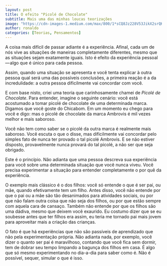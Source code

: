 ```yaml
---
layout: post
title: O efeito "Picolé de Chocolate"
subtitle: Mais uma das minhas loucas teorizações
image: "https://cdn-images-1.medium.com/max/800/1*sCQ8Jz228V53JikX2srQKg.jpeg"
author: ronaldo
categories: [Teorias, Pensamentos]
---
```


A coisa mais difícil de passar adiante é a experiência. Afinal, cada um de nós
vive as situações de maneiras completamente diferentes, mesmo que as situações
sejam exatamente iguais. Isto é efeito da experiência pessoal — algo que é único
para cada pessoa.

Assim, quando uma situação se apresenta e você tenta explicar à outra pessoa
qual será uma das possíveis conclusões, a primeira reação é a da incredulidade:
a outra pessoa dificilmente vai concordar com você.

E com base nisto, criei uma teoria que carinhosamente chamei de *Picolé de
Chocolate*. Para entender, imagine o seguinte cenário: você está acostumado a
tomar picolé de chocolate de uma determinada marca. Digamos que você goste do
Chicabom. Em um momento eu chego para você e digo: mas o picolé de chocolate da
marca Ambrovis é mil vezes melhor e mais saboroso.

Você não tem como saber se o picolé da outra marca é realmente mais saboroso.
Você escuta o que o disse, mas dificilmente vai concordar pelo simples fato de
nunca ter provado o tal picolé Ambrovis. E se não estiver disposto,
provavelmente nunca provará do tal picolé, a não ser que seja obrigado.

Este é o princípio. Não adianta que uma pessoa descreva sua experiência para
você sobre uma determinada situação que você nunca viveu. Você precisa
experimentar a situação para entender completamente o por quê da experiência.

O exemplo mais clássico é o dos filhos: você só entende o que é ser pai, ou mãe,
quando efetivamente tem um filho. Antes disso, você não entende por que o pai ou
a mãe são tão desanimados para atividades sociais, ou por que não falam outra
coisa que não seja dos filhos, ou por que estão sempre com aquela cara de
cansaço. Também não entende por que os filhos são uma dádiva, mesmo que deixem
você exaurido. Eu costumo dizer que se eu soubesse antes que ter filhos era
assim, eu teria me tornado pai mais jovem para aproveitar mais a criação das
crianças.

O fato é que há experiências que não são passíveis de aprendizado que não pela
experimentação própria. Não adianta nada, por exemplo, você dizer o quanto ser
pai é maravilhoso, contando que você fica sem dormir, tem de dobrar seu tempo
limpando a bagunça dos filhos em casa. É algo que só mesmo experimentando no
dia-a-dia para saber como é. Não é possível, sequer, simular o que é isso.
